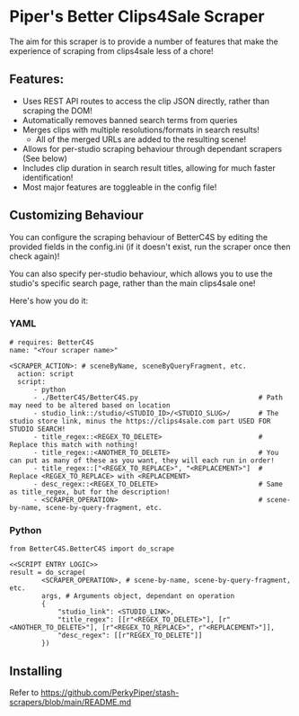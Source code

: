 # Piper's Better Clips4Sale Scraper
The aim for this scraper is to provide a number of features that make the experience of scraping from clips4sale less of a chore!

## Features:
- Uses REST API routes to access the clip JSON directly, rather than scraping the DOM!
- Automatically removes banned search terms from queries
- Merges clips with multiple resolutions/formats in search results!
  - All of the merged URLs are added to the resulting scene!
- Allows for per-studio scraping behaviour through dependant scrapers (See below)
- Includes clip duration in search result titles, allowing for much faster identification!
- Most major features are toggleable in the config file!

## Customizing Behaviour
You can configure the scraping behaviour of BetterC4S by editing the provided fields in the config.ini (if it doesn't exist, run the scraper once then check again)!

You can also specify per-studio behaviour, which allows you to use the studio's specific search page, rather than the main clips4sale one!

Here's how you do it:
### YAML
```
# requires: BetterC4S
name: "<Your scraper name>"

<SCRAPER_ACTION>: # sceneByName, sceneByQueryFragment, etc.
  action: script
  script:
      - python
      - ./BetterC4S/BetterC4S.py                              # Path may need to be altered based on location
      - studio_link::/studio/<STUDIO_ID>/<STUDIO_SLUG>/       # The studio store link, minus the https://clips4sale.com part USED FOR STUDIO SEARCH!
      - title_regex::<REGEX_TO_DELETE>                        # Replace this match with nothing!
      - title_regex::<ANOTHER_TO_DELETE>                      # You can put as many of these as you want, they will each run in order!
      - title_regex::["<REGEX_TO_REPLACE>", "<REPLACEMENT>"]  # Replace <REGEX_TO_REPLACE> with <REPLACEMENT>
      - desc_regex::<REGEX_TO_DELETE>                         # Same as title_regex, but for the description!
      - <SCRAPER_OPERATION>                                   # scene-by-name, scene-by-query-fragment, etc.
```

### Python
```
from BetterC4S.BetterC4S import do_scrape

<<SCRIPT ENTRY LOGIC>>
result = do_scrape(
        <SCRAPER_OPERATION>, # scene-by-name, scene-by-query-fragment, etc.
        args, # Arguments object, dependant on operation
        {
            "studio_link": <STUDIO_LINK>,
            "title_regex": [[r"<REGEX_TO_DELETE>"], [r"<ANOTHER_TO_DELETE>"], [r"<REGEX_TO_REPLACE>", r"<REPLACEMENT>"]],
            "desc_regex": [[r"REGEX_TO_DELETE"]]
        })
```

## Installing
Refer to https://github.com/PerkyPiper/stash-scrapers/blob/main/README.md

